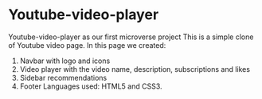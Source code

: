 # Youtube-video-player
Youtube-video-player as our first microverse project
This is a simple clone of Youtube video page.
In this page we created:
1. Navbar with logo and icons
2. Video player with the video name, description, subscriptions and likes
3. Sidebar recommendations
4. Footer
Languages used: HTML5 and CSS3.